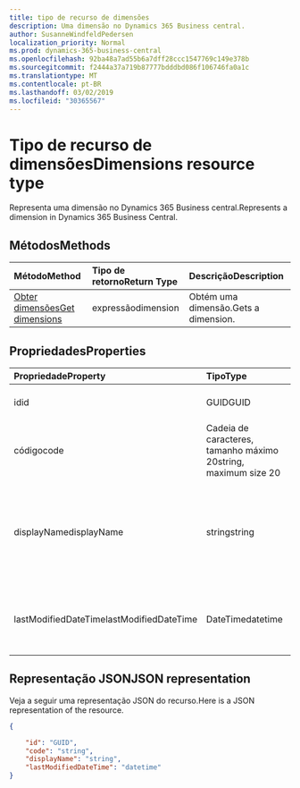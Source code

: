 ```yaml
---
title: tipo de recurso de dimensões
description: Uma dimensão no Dynamics 365 Business central.
author: SusanneWindfeldPedersen
localization_priority: Normal
ms.prod: dynamics-365-business-central
ms.openlocfilehash: 92ba48a7ad55b6a7dff28ccc1547769c149e378b
ms.sourcegitcommit: f2444a37a719b87777bdddbd086f106746fa0a1c
ms.translationtype: MT
ms.contentlocale: pt-BR
ms.lasthandoff: 03/02/2019
ms.locfileid: "30365567"
---
```

# <a name="dimensions-resource-type"></a><span data-ttu-id="f6de1-103">Tipo de recurso de dimensões</span><span class="sxs-lookup"><span data-stu-id="f6de1-103">Dimensions resource type</span></span>
<span data-ttu-id="f6de1-104">Representa uma dimensão no Dynamics 365 Business central.</span><span class="sxs-lookup"><span data-stu-id="f6de1-104">Represents a dimension in Dynamics 365 Business Central.</span></span>

## <a name="methods"></a><span data-ttu-id="f6de1-105">Métodos</span><span class="sxs-lookup"><span data-stu-id="f6de1-105">Methods</span></span>
| <span data-ttu-id="f6de1-106">Método</span><span class="sxs-lookup"><span data-stu-id="f6de1-106">Method</span></span>       | <span data-ttu-id="f6de1-107">Tipo de retorno</span><span class="sxs-lookup"><span data-stu-id="f6de1-107">Return Type</span></span>  |<span data-ttu-id="f6de1-108">Descrição</span><span class="sxs-lookup"><span data-stu-id="f6de1-108">Description</span></span>|
|:-------------|:-------------|:----------|
|[<span data-ttu-id="f6de1-109">Obter dimensões</span><span class="sxs-lookup"><span data-stu-id="f6de1-109">Get dimensions</span></span>](../api/dynamics-dimension-get.md)|<span data-ttu-id="f6de1-110">expressão</span><span class="sxs-lookup"><span data-stu-id="f6de1-110">dimension</span></span>|<span data-ttu-id="f6de1-111">Obtém uma dimensão.</span><span class="sxs-lookup"><span data-stu-id="f6de1-111">Gets a dimension.</span></span>|


## <a name="properties"></a><span data-ttu-id="f6de1-112">Propriedades</span><span class="sxs-lookup"><span data-stu-id="f6de1-112">Properties</span></span>
| <span data-ttu-id="f6de1-113">Propriedade</span><span class="sxs-lookup"><span data-stu-id="f6de1-113">Property</span></span>           | <span data-ttu-id="f6de1-114">Tipo</span><span class="sxs-lookup"><span data-stu-id="f6de1-114">Type</span></span>                  |<span data-ttu-id="f6de1-115">Descrição</span><span class="sxs-lookup"><span data-stu-id="f6de1-115">Description</span></span>               |
|:-------------------|:----------------------|:-------------------------|
|<span data-ttu-id="f6de1-116">id</span><span class="sxs-lookup"><span data-stu-id="f6de1-116">id</span></span>                  |<span data-ttu-id="f6de1-117">GUID</span><span class="sxs-lookup"><span data-stu-id="f6de1-117">GUID</span></span>                   |<span data-ttu-id="f6de1-118">A ID exclusiva do item.</span><span class="sxs-lookup"><span data-stu-id="f6de1-118">The unique ID of the item.</span></span>|
|<span data-ttu-id="f6de1-119">código</span><span class="sxs-lookup"><span data-stu-id="f6de1-119">code</span></span>                |<span data-ttu-id="f6de1-120">Cadeia de caracteres, tamanho máximo 20</span><span class="sxs-lookup"><span data-stu-id="f6de1-120">string, maximum size 20</span></span>|<span data-ttu-id="f6de1-121">O código de dimensão.</span><span class="sxs-lookup"><span data-stu-id="f6de1-121">The dimension code.</span></span>       |
|<span data-ttu-id="f6de1-122">displayName</span><span class="sxs-lookup"><span data-stu-id="f6de1-122">displayName</span></span>         |<span data-ttu-id="f6de1-123">string</span><span class="sxs-lookup"><span data-stu-id="f6de1-123">string</span></span>                 |<span data-ttu-id="f6de1-124">Especifica o nome da dimensão.</span><span class="sxs-lookup"><span data-stu-id="f6de1-124">Specifies the dimension's name.</span></span> <span data-ttu-id="f6de1-125">Esse nome aparecerá onde a dimensão é usada.</span><span class="sxs-lookup"><span data-stu-id="f6de1-125">This name will appear where the dimension is used.</span></span>|
|<span data-ttu-id="f6de1-126">lastModifiedDateTime</span><span class="sxs-lookup"><span data-stu-id="f6de1-126">lastModifiedDateTime</span></span>|<span data-ttu-id="f6de1-127">DateTime</span><span class="sxs-lookup"><span data-stu-id="f6de1-127">datetime</span></span>               |<span data-ttu-id="f6de1-128">O último DateTime que a dimensão foi modificada.</span><span class="sxs-lookup"><span data-stu-id="f6de1-128">The last datetime the dimension was modified.</span></span>|  


## <a name="json-representation"></a><span data-ttu-id="f6de1-129">Representação JSON</span><span class="sxs-lookup"><span data-stu-id="f6de1-129">JSON representation</span></span>

<span data-ttu-id="f6de1-130">Veja a seguir uma representação JSON do recurso.</span><span class="sxs-lookup"><span data-stu-id="f6de1-130">Here is a JSON representation of the resource.</span></span>


```json
{

    "id": "GUID",
    "code": "string",
    "displayName": "string",
    "lastModifiedDateTime": "datetime"
}
```

